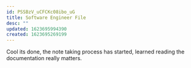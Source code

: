 ```yaml
---
id: PSSBzV_uCFCKc08ibo_uG
title: Software Engineer File
desc: ""
updated: 1623695994390
created: 1623695269199
---
```


Cool its done, the note taking process has started, learned reading the documentation really matters.
